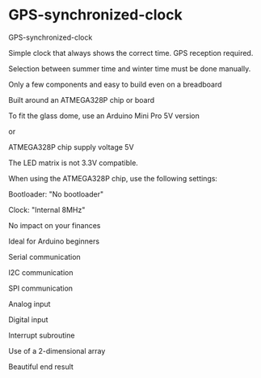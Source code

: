 # GPS-synchronized-clock

GPS-synchronized-clock

Simple clock that always shows the correct time. GPS reception required.

Selection between summer time and winter time must be done manually.

Only a few components and easy to build even on a breadboard

Built around an ATMEGA328P chip or board

To fit the glass dome, use an Arduino Mini Pro 5V version 

or 

ATMEGA328P chip supply voltage 5V

The LED matrix is not 3.3V compatible.

When using the ATMEGA328P chip, use the following settings:

Bootloader: "No bootloader"

Clock: "Internal 8MHz"

No impact on your finances

Ideal for Arduino beginners

Serial communication

I2C communication

SPI communication

Analog input

Digital input

Interrupt subroutine

Use of a 2-dimensional array

Beautiful end result


